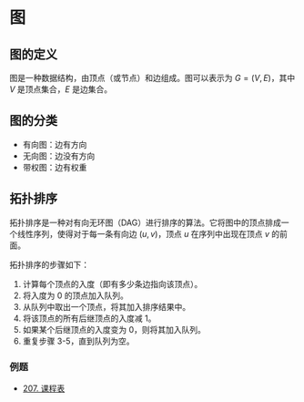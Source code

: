 # 图

## 图的定义

图是一种数据结构，由顶点（或节点）和边组成。图可以表示为 $G = (V, E)$，其中 $V$ 是顶点集合，$E$ 是边集合。

## 图的分类

- 有向图：边有方向
- 无向图：边没有方向
- 带权图：边有权重

## 拓扑排序

拓扑排序是一种对有向无环图（DAG）进行排序的算法。它将图中的顶点排成一个线性序列，使得对于每一条有向边 $(u, v)$，顶点 $u$ 在序列中出现在顶点 $v$ 的前面。

拓扑排序的步骤如下：

1. 计算每个顶点的入度（即有多少条边指向该顶点）。
2. 将入度为 0 的顶点加入队列。
3. 从队列中取出一个顶点，将其加入排序结果中。
4. 将该顶点的所有后继顶点的入度减 1。
5. 如果某个后继顶点的入度变为 0，则将其加入队列。
6. 重复步骤 3-5，直到队列为空。

### 例题

- [207. 课程表](/leetcode/2-热题100/9-图论/207.%20课程表.md)